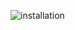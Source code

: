 ![installation](https://user-images.githubusercontent.com/112189073/236244947-51f4cdef-f51d-4b26-a841-62379ad03fb1.png)
